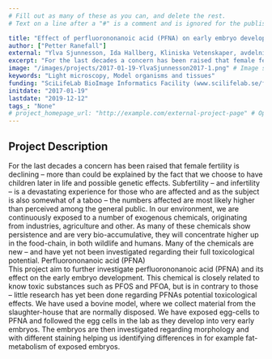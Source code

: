 ```yaml
---
# Fill out as many of these as you can, and delete the rest.
# Text on a line after a "#" is a comment and is ignored for the published page.

title: "Effect of perfluorononanoic acid (PFNA) on early embryo development in vitro"
author: ["Petter Ranefall"]
external: "Ylva Sjunnesson, Ida Hallberg, Kliniska Vetenskaper, avdelningen för reproduktion, SLU"
excerpt: "For the last decades a concern has been raised that female fertility is declining – more than could be explained by the fact that we choose to have children later in life and possible genetic effects. Subfertility – and infertility – is a devastating experience for those who are affected and as the subject is also somewhat of a taboo – the numbers affected are most likely higher than perceived among the general public."
image: "/images/projects/2017-01-19-YlvaSjunnesson2017-1.png" # Image should be pushed to /images/projects/YYYY-MM-DD-projectid/ before
keywords: "Light microscopy, Model organisms and tissues"
funding: "SciLifeLab BioImage Informatics Facility (www.scilifelab.se/facilities/bioimage-informatics)"
initdate: "2017-01-19"
lastdate: "2019-12-12"
tags_: "None"
# project_homepage_url: "http://example.com/external-project-page" # Optional external homepage for this project
---
```


## Project Description
For the last decades a concern has been raised that female fertility is declining – more than could be explained by the fact that we choose to have children later in life and possible genetic effects. Subfertility – and infertility – is a devastating experience for those who are affected and as the subject is also somewhat of a taboo – the numbers affected are most likely higher than perceived among the general public. 
In our environment, we are continuously exposed to a number of exogenous chemicals, originating from industries, agriculture and other. As many of these chemicals show persistence and are very bio-accumulative, they will concentrate higher up in the food-chain, in both wildlife and humans. Many of the chemicals are new – and have yet not been investigated regarding their full toxicological potential.
Perfluorononanoic acid (PFNA)  
This project  aim to further investigate perfluorononanoic acid (PFNA) and its effect on the early embryo development. This chemical is closely related to know toxic substances such as PFOS and PFOA, but is in contrary to those – little research has yet been done regarding PFNAs potential toxicological effects.
We have used a bovine model, where we collect material from the slaughter-house that are normally disposed. We have exposed egg-cells to PFNA and followed the egg cells in the lab as they develop into very early embryos. The embryos are then investigated regarding morphology and with different staining helping us identifying differences in for example fat-metabolism of exposed embryos. 
